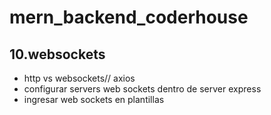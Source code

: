 # mern_backend_coderhouse
## 10.websockets
- http vs websockets// axios
- configurar servers web sockets dentro de server express
- ingresar web sockets en plantillas

